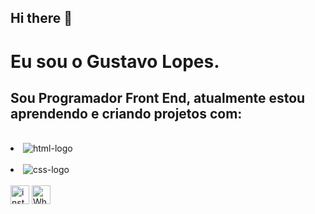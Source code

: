 ## Hi there 👋

<h1> Eu sou o Gustavo Lopes.</h1>  
<h2> Sou Programador Front End, atualmente estou aprendendo e criando projetos com:</h2>  
  <br>
          <li>
           <img src="https://img.shields.io/badge/HTML5-E34F26?style=for-the-badge&logo=html5&logoColor=white" alt="html-logo" />
             <br>
             <br>
          </li>
          <li> 
             <img src="https://img.shields.io/badge/CSS3-1572B6?style=for-the-badge&logo=css3&logoColor=white" alt="css-logo" />
          </li>
          <br>
            <a href="https://www.instagram.com/gustavo_scura_/"><img src="https://github.com/user-attachments/assets/6e1107bf-6cc3-4fd5-9623-b947e6b2fa8e" width="30" height="30" alt="instagram "/></a> 
            <a href="https://wa.me/5515996832204 target="_blank"><img src="https://github.com/user-attachments/assets/c87109ef-d3f1-49c6-8cac-23bc834cd514" width="30" height="30" alt="WhatsApp "/></a>
            <br>
            <br>
     





